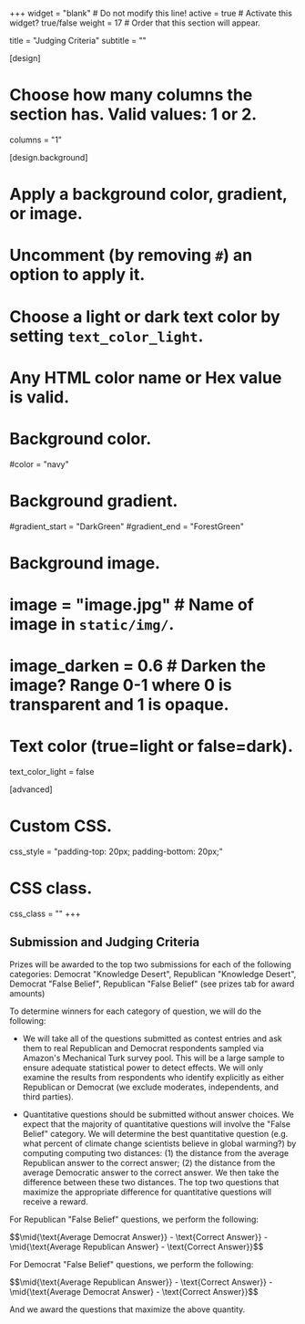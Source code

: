 +++
widget = "blank"  # Do not modify this line!
active = true  # Activate this widget? true/false
weight = 17  # Order that this section will appear.

title = "Judging Criteria"
subtitle = ""

[design]
  # Choose how many columns the section has. Valid values: 1 or 2.
  columns = "1"

[design.background]
  # Apply a background color, gradient, or image.
  #   Uncomment (by removing `#`) an option to apply it.
  #   Choose a light or dark text color by setting `text_color_light`.
  #   Any HTML color name or Hex value is valid.

  # Background color.
  #color = "navy"

  # Background gradient.
  #gradient_start = "DarkGreen"
  #gradient_end = "ForestGreen"

  # Background image.
  # image = "image.jpg"  # Name of image in `static/img/`.
  # image_darken = 0.6  # Darken the image? Range 0-1 where 0 is transparent and 1 is opaque.

  # Text color (true=light or false=dark).
  text_color_light = false

[advanced]
 # Custom CSS.
 css_style = "padding-top: 20px; padding-bottom: 20px;"

 # CSS class.
 css_class = ""
+++

## Submission and Judging Criteria

Prizes will be awarded to the top two submissions for each of the following categories: Democrat "Knowledge Desert", Republican "Knowledge Desert", Democrat "False Belief", Republican "False Belief" (see prizes tab for award amounts)

To determine winners for each category of question, we will do the following:

- We will take all of the questions submitted as contest entries and ask them to real Republican and Democrat respondents sampled via Amazon's Mechanical Turk survey pool.  This will be a large sample to ensure adequate statistical power to detect effects. We will only examine the results from respondents who identify explicitly as either Republican or Democrat (we exclude moderates, independents, and third parties).  

- Quantitative questions should be submitted without answer choices. We expect that the majority of quantitative questions will involve the "False Belief" category. We will determine the best quantitative question (e.g. what percent of climate change scientists believe in global warming?) by computing computing two distances: (1)  the distance from the average Republican answer to the correct answer; (2) the distance from the average Democratic answer to the correct answer.  We then take the difference between these two distances.  The top two questions that maximize the appropriate difference for quantitative questions will receive a reward.  

For Republican "False Belief" questions, we perform the following:

$$\mid{\text{Average Democrat Answer}} - \text{Correct Answer}} - \mid{\text{Average Republican Answer} - \text{Correct Answer}}$$

For Democrat "False Belief" questions, we perform the following:

$$\mid{\text{Average Republican Answer}} - \text{Correct Answer}} - \mid{\text{Average Democrat Answer} - \text{Correct Answer}}$$

And we award the questions that maximize the above quantity.  

